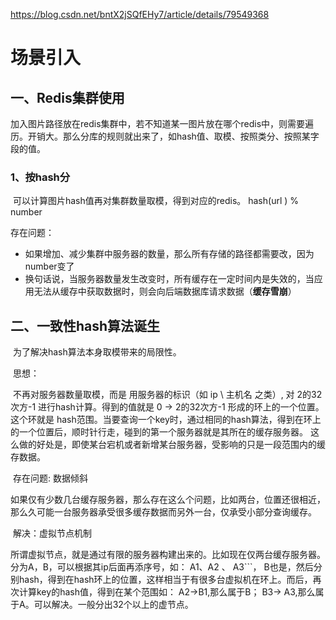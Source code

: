 https://blog.csdn.net/bntX2jSQfEHy7/article/details/79549368

# 场景引入

## 一、Redis集群使用

​	加入图片路径放在redis集群中，若不知道某一图片放在哪个redis中，则需要遍历。开销大。那么分库的规则就出来了，如hash值、取模、按照类分、按照某字段的值。

### 1、按hash分

​	可以计算图片hash值再对集群数量取模，得到对应的redis。 hash(url ) % number 

存在问题：

  - 如果增加、减少集群中服务器的数量，那么所有存储的路径都需要改，因为number变了
  - 换句话说，当服务器数量发生改变时，所有缓存在一定时间内是失效的，当应用无法从缓存中获取数据时，则会向后端数据库请求数据（**缓存雪崩**）



## 二、一致性hash算法诞生

​	为了解决hash算法本身取模带来的局限性。

​	思想：

​		不再对服务器数量取模，而是 用服务器的标识（如 ip \ 主机名 之类）, 对 2的32次方-1 进行hash计算。得到的值就是  0 → 2的32次方-1 形成的环上的一个位置。这个环就是 hash范围。当要查询一个key时，通过相同的hash算法，得到在环上的一个位置后，顺时针行走，碰到的第一个服务器就是其所在的缓存服务器。 这么做的好处是，即使某台宕机或者新增某台服务器，受影响的只是一段范围内的缓存数据。



​	存在问题: 数据倾斜

​		如果仅有少数几台缓存服务器，那么存在这么个问题，比如两台，位置还很相近，那么久可能一台服务器承受很多缓存数据而另外一台，仅承受小部分查询缓存。

​	解决：虚拟节点机制

​		所谓虚拟节点，就是通过有限的服务器构建出来的。比如现在仅两台缓存服务器。分为A，B，可以根据其ip后面再添序号，如： A1、A2 、 A3```， B也是，然后分别hash，得到在hash环上的位置，这样相当于有很多台虚拟机在环上。而后，再次计算key的hash值，得到在某个范围如： A2→B1,那么属于B； B3→ A3,那么属于A。可以解决。一般分出32个以上的虚节点。